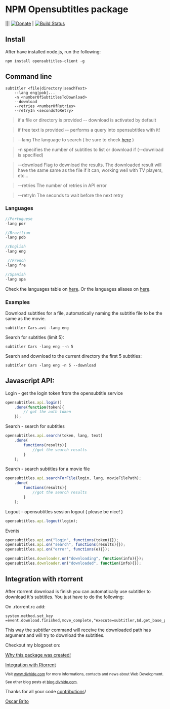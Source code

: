 # NPM Opensubtitles package

|||
[![Donate](https://www.paypalobjects.com/en_US/i/btn/btn_donate_LG.gif)](https://www.paypal.com/cgi-bin/webscr?cmd=_donations&business=NYVPSL7GBYD6A&lc=US&item_name=Oscar%20Brito&currency_code=EUR&bn=PP%2dDonationsBF%3abtn_donateCC_LG%2egif%3aNonHosted) | [![Build Status](https://travis-ci.org/aetheon/node-opensubtitles-client.png?branch=master)](https://travis-ci.org/aetheon/node-opensubtitles-client)

## Install

After have installed node.js, run the following:

```shell
npm install opensubtitles-client -g
```

## Command line

```shell
subtitler <file|directory|seachText> 
	--lang eng|pob|... 
	-n <numberOfSubtitlesToDownload> 
	--download 
	--retries <numberOfRetries> 
	--retryIn <secondsToRetry>
```
> if a file or directory is provided -- download is activated by default

> if free text  is provided -- performs a query into opensubtitles with it! 

> --lang The language to search ( be sure to check <a href="https://github.com/aetheon/node-opensubtitles-client/blob/master/langs.dump.txt">here</a> )

> -n specifies the number of subtitles to list or download if (--download is specified)

> --download Flag to download the results. The downloaded result will have the same same as the file if it can, working well with TV players, etc...

> --retries The number of retries in API error

> --retryIn The seconds to wait before the next retry


### Languages

```js
//Portuguese
-lang por 

//Brazilian
-lang pob 

//English
-lang eng

 //French
-lang fre

//Spanish
-lang spa 
```

Check the languages table on <a href="https://github.com/aetheon/node-opensubtitles-client/blob/master/langs.dump.txt">here</a>. 
Or the languages aliases on <a href="https://github.com/aetheon/node-opensubtitles-client/blob/master/lib/LanguagesAliases.js">here</a>. 



### Examples

Download subtitles for a file, automatically naming the subtitle file to be the 
same as the movie.

```shell
subtitler Cars.avi -lang eng
``` 

Search for subtitles (limit 5):

```shell
subtitler Cars -lang eng --n 5
``` 

Search and download to the current directory the first 5 subtitles:

```shell
subtitler Cars -lang eng -n 5 --download
``` 



## Javascript API:

Login - get the login token from the opensubtitle service

```js
opensubtitles.api.login()
	.done(function(token){
		// got the auth token
	});
```

Search - search for subtitles

```js
opensubtitles.api.search(token, lang, text)
	.done(
		functions(results){
			//got the search results
		}
	);
```

Search - search subtitles for a movie file

```js
opensubtitles.api.searchForFile(login, lang, movieFilePath);
	.done(
		functions(results){
			//got the search results
		}
	);
```

Logout - opensubtitles session logout ( please be nice! )

```js
opensubtitles.api.logout(login);	
```

Events

```js
opensubtitles.api.on("login", functions(token){});
opensubtitles.api.on("search", functions(results){});
opensubtitles.api.on("error", functions(e){});

opensubtitles.downloader.on("downloading", function(info){});
opensubtitles.downloader.on("downloaded", function(info){});
```



## Integration with rtorrent

After rtorrent download is finish you can automatically use subtitler to download it's subtitles. You just have to 
do the following:

On .rtorrent.rc add:

```
system.method.set_key =event.download.finished,move_complete,"execute=subtitler,$d.get_base_path="
```

This way the _subtitler_ command will receive the downloaded path has argument and will try to download the subtitles.




Checkout my blogpost on:

<a href="http://blog.divhide.com/2013/07/is-downloading-subtitles-painfull.html">Why this package was created!</a>

<a href="http://blog.divhide.com/2013/07/opensubtitles-client-nodejs-javascript.html">Integration with Rtorrent</a>

<small>
<p>Visit <a href="http://site.divhide.com">www.divhide.com</a> for more informations, contacts and news about Web Development.</p>

<p>See other blog posts at <a href="http://blog.divhide.com">blog.divhide.com</a>.</p>
</small>


Thanks for all your code [contributions](CONTRIBUTORS.md)!

<a href="https://github.com/aetheon">Oscar Brito</a>


